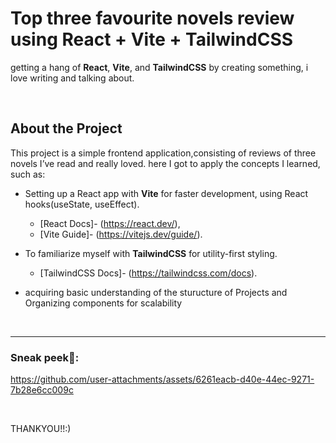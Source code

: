 # Top three favourite novels review using React + Vite + TailwindCSS

getting a hang of **React**, **Vite**, and **TailwindCSS** by creating something, i love writing and talking about.

<br>

## About the Project

This project is a simple frontend application,consisting of reviews of three novels I’ve read and really loved. here I got to apply the concepts I learned, such as:
- Setting up a React app with **Vite** for faster development, using React hooks(useState, useEffect). 
  - [React Docs]- (https://react.dev/),
  - [Vite Guide]- (https://vitejs.dev/guide/).
  
- To familiarize myself with **TailwindCSS** for utility-first styling.
  - [TailwindCSS Docs]- (https://tailwindcss.com/docs).
  
- acquiring basic understanding of the sturucture of Projects and Organizing components for scalability

<br>

---

### Sneak peek👀:


https://github.com/user-attachments/assets/6261eacb-d40e-44ec-9271-7b28e6cc009c

<br>

THANKYOU!!:)
